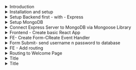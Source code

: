 <details>
<summary>Introduction</summary>
<br>

  chatGpt
   1. How to write a Full Stack React App of Game connect four with username and password.The app should also keep track of the username and  password in  database using MangoDB?

          Here is an overview of the steps you can follow to create a full-stack React app for the game Connect Four with user authentication using MongoDB:

        Set up your development environment: You'll need to have Node.js, npm, and a code editor installed.

        Create a new React app: You can use the create-react-app command to generate a new React project.

        Design the user interface: Create a UI for the Connect Four game, including the game board, player pieces, and controls for making moves.

        Implement the game logic: Write code to handle the rules of Connect Four, such as determining a win or a draw.

        Set up user authentication: Implement a login and registration system for users to create an account and log in to the app.

        Store user information in a database: Use MongoDB to store user information, including usernames and passwords.

        Connect the front-end and back-end: Use Axios or another HTTP client library to send HTTP requests to the back-end to perform operations such as logging in or creating an account.

        Deploy the app: Deploy the full-stack React app to a hosting platform such as Heroku or AWS.

        Note: These are just the general steps, and the specific implementation details will depend on your preferences and the requirements of your project. Before starting, you may want to consider learning the basics of React, MongoDB, and full-stack development.




  
  
</details>


<details>
<summary>Installation and setup</summary>
<br>
  
  ```
    react $ mkdir fullstack-app
    react $ cd fullstack-app/
    fullstack-app $ npm init -y
  ```

    Here is a step-by-step process to create a new React app using the create-react-app command:

    Open your terminal or command prompt.

    Install create-react-app globally by running the following command: npm install -g create-react-app

    Create a new React project by running the following command: npx create-react-app my-app, replacing "my-app" with the name of your desired project.

    Change into the project directory by running the following command: cd my-app

    Start the development server by running the following command: npm start

    Your default browser should open to http://localhost:3000 and you should see the default React app running.

    Now you have a new React app set up and ready to go. You can start building your Connect Four game by following the next steps in the process.

  
</details>


<details>
<summary>Setup Backend first - with - Express</summary>
<br>

    set up a back-end server for a game app with Node.js using Express
  
  ```
  fullstack-app $ npm install express
  
  
  
     Here's how you can set up a back-end server for your game app using Node.js and Express:

    Install Node.js: If you don't already have Node.js installed on your system, download and install it from the official website.

    Create a new Node.js project: Open your terminal or command prompt and navigate to the directory where you want to store your project. Run the following command to create a new Node.js project: npm init -y

    Install Express: Express is a popular web framework for Node.js. To install it, run the following command: npm install express

    Create an Express app: Create a new file named index.js and add the following code to set up an Express app:
  
      const express = require('express');
      const app = express();

      app.get('/', (req, res) => {
          res.send('Hello World!');
      });

      app.listen(3000, () => {
          console.log('Server listening on port 3000');
      });

      Start the server: To start the server, run the following command in your terminal or command prompt: node index.js. You should see the message Server listening on port 3000 in the console, indicating that your server is running.

    Test the server: Open your web browser and go to http://localhost:3000. You should see the message Hello World! displayed on the page.

    Now you have a basic Express app set up and running on your local machine. From here, you can add routes, controllers, and models to handle the data for your game app.
  
  ```
  
  
  
</details>


<details>
<summary>Setup MongoDB </summary>
<br>

  what is mongoDB and how do we setup a database online with it 
  
          ```
          MongoDB is a NoSQL, cross-platform, document-oriented database. It is known for its scalability, high performance, and flexibility, making it a popular choice for modern web applications.

        To set up a MongoDB database online, you can follow these steps:

        Sign up for a MongoDB account: Go to the MongoDB website and create a new account.

        Create a new cluster: Once you have signed in, you can create a new cluster by clicking the "Build a Cluster" button.

        Configure the cluster: In this step, you can choose the region where your cluster will be located, the size of your cluster, and any other options you may want to configure.

        Connect to your cluster: After your cluster is set up, you will be given a connection string that you can use to connect to your cluster. You can use this connection string in your application code to access the database.

        Load data into your database: You can load data into your database using the MongoDB shell or by writing code in your application that inserts data into the database.

        That's it! You now have a MongoDB database up and running in the cloud, ready for you to use in your applications. If you need more information or assistance, you can refer to the MongoDB documentation for detailed instructions and guidance.

  
  
   <img width="1227" alt="image" src="https://user-images.githubusercontent.com/75510135/216752411-b85b30c7-c85c-4686-99ae-6a19294d6556.png">

   <img width="1027" alt="image" src="https://user-images.githubusercontent.com/75510135/216752456-090c29ed-cfca-4517-8496-c23e57c91bb1.png">
   <img width="1094" alt="image" src="https://user-images.githubusercontent.com/75510135/216752476-81177d17-f8ae-4d78-b0ca-c27e5e726ad6.png">

    
     
</details>


<details>
<summary>Connect Express Server to MongoDB via Mongoose Library</summary>
<br>

  
  Connect our express server to mongodb database using the mongoose library
  
     ```
          To connect your Express server to a MongoDB database using the Mongoose library, you can follow these steps:

          Install Mongoose: Run the following command in your terminal or command prompt to install Mongoose: npm install mongoose

          Connect to the database: In your Express app, require the Mongoose library and connect to your database using the following code:

            const mongoose = require('mongoose');

          mongoose.connect('mongodb://<username>:<password>@<cluster>.mongodb.net/<database>', {
            useNewUrlParser: true,
            useUnifiedTopology: true
          });

          const db = mongoose.connection;

          db.on('error', console.error.bind(console, 'connection error:'));
          db.once('open', function() {
            console.log("Connected to MongoDB");
          });


            Note that you need to replace <username>, <password>, <cluster>, and <database> with the appropriate values for your database.

          Define a Mongoose model: In Mongoose, a model is a blueprint for a document in your database. To define a model, you can create a new file in your Express app and add the following code:

            const mongoose = require('mongoose');

          const userSchema = new mongoose.Schema({
            username: String,
            password: String
          });

          const User = mongoose.model('User', userSchema);


            In this example, we're defining a model for a user with a username and password.

          Use the model in your routes: Now that you have a model defined, you can use it in your Express routes to interact with your MongoDB database. For example:


            app.post('/register', (req, res) => {
            const user = new User({
              username: req.body.username,
              password: req.body.password
            });

            user.save((error) => {
              if (error) {
                res.send(error);
              } else {
                res.send("User registered successfully");
              }
            });
          });

            In this example, we're using the save method to insert a new user into the database.

          And that's it! You now have your Express server connected to your MongoDB database using Mongoose. You can use Mongoose to perform CRUD                 operations on your database, validate data, and more.
  

         Alternatively => chatgpt => write async function to connect mongodb via mongoose library
  

      const mongoose = require('mongoose');

      async function connectToMongoDB() {
        try {
          await mongoose.connect('mongodb://<username>:<password>@<cluster>.mongodb.net/<database>', {
            useNewUrlParser: true,
            useUnifiedTopology: true
          });
          console.log("Connected to MongoDB");
        } catch (error) {
          console.error("Error connecting to MongoDB:", error);
        }
      }

      Note that you need to replace <username>, <password>, <cluster>, and <database> with the appropriate values for your database.

    You can call this function in your Express app to connect to your MongoDB database. For example:

      connectToMongoDB().then(() => {
      // Your app code goes here
    });

  
  <img width="690" alt="image" src="https://user-images.githubusercontent.com/75510135/216756249-f28df47b-60a5-4550-8573-608193160ee9.png">

  <img width="683" alt="image" src="https://user-images.githubusercontent.com/75510135/216756266-c44eff5b-540e-4cad-9a89-70254a78fb5a.png">
  
  
      const mongoose = require("mongoose");
      const Schema = mongoose.Schema;

      const userSchema = new Schema({
        username: { type: String, required: true },
        password: { type: String, required: true }
      });

      const User = mongoose.model("User", userSchema);

      const newUser = new User({
        username: "john",
        password: "password"
      });

      newUser.save((error) => {
        if (error) {
          console.error(error);
        } else {
          console.log("User saved successfully");
        }
      });

  
 
</details>

  
  

<details>
<summary>Frontend - Create basic React App</summary>
<br>

build a frontend with React to our express and mongodb app code above in order to add users to passwords to our databases securely and test that it works

  <img width="492" alt="image" src="https://user-images.githubusercontent.com/75510135/216757258-0565735d-e894-49f9-aa67-753cf5d4d1db.png">

  fullstack-app $ npm install react react-dom
  
  fullstack-app $ npm install -g create-react-app
  
  <img width="683" alt="image" src="https://user-images.githubusercontent.com/75510135/216757675-76f49c2e-275a-4afb-a3b6-889fa24df3ba.png">

  npx create-react-app my-app

  <img width="526" alt="image" src="https://user-images.githubusercontent.com/75510135/216757863-7bd40fcc-4589-4b39-9412-65f567376984.png">

  
  
</details>
  
  
 
<details>
<summary>FE- Create Form-CReate Event Handler</summary>
<br>
  
  <img width="663" alt="image" src="https://user-images.githubusercontent.com/75510135/216760184-f152e6e1-65cb-4ce4-a39d-ae0d371c7810.png">

      import React, { useState } from "react";

    const App = () => {
      const [username, setUsername] = useState("");
      const [password, setPassword] = useState("");

      // const handleSubmit = async (event) => {
      //   event.preventDefault();
      //   const response = await fetch("/api/users", {
      //     method: "POST",
      //     headers: { "Content-Type": "application/json" },
      //     body: JSON.stringify({ username, password }),
      //   });
      //   const result = await response.json();
      //   if (result.error) {
      //     console.error(result.error);
      //   } else {
      //     console.log("User added successfully");
      //   }
      // };

      const handleUserNameChange = (event) => {
        setUsername(event.target.value)
        console.log(username)
      }

      const handlePasswordChange = (event) => {
        setPassword(event.target.value)
      }

      return (
        //onSubmit={handleSubmit}
        <div className="App">
          <h1>Welcome to Game!!!</h1>
        <form >
          <label htmlFor="username">Username:</label>
          <input
            type="text"
            id="username"
            value={username}
            onChange={handleUserNameChange}
          />
          <label htmlFor="password">Password:</label>
          <input
            type="password"
            id="password"
            value={password}
            onChange={handlePasswordChange}
          />
          <button type="submit">Add User</button>
        </form>
        </div>
      );
    };

    export default App;



  
</details>
  
  

<details>
<summary>Form Submit- send username n password to database</summary>
<br>

  <img width="621" alt="image" src="https://user-images.githubusercontent.com/75510135/216767979-8da0dae1-cc25-4022-8491-e910724d5922.png">

  <img width="531" alt="image" src="https://user-images.githubusercontent.com/75510135/216768079-de864d80-74de-4121-8163-1ebf0b961eb7.png">
  
  <img width="553" alt="image" src="https://user-images.githubusercontent.com/75510135/216772680-9ec570f4-2170-48d3-b2c9-275c628482a1.png">

  <img width="558" alt="image" src="https://user-images.githubusercontent.com/75510135/216772705-3494e9e1-c144-454d-8b4e-5e09f23c6822.png">

  <img width="583" alt="image" src="https://user-images.githubusercontent.com/75510135/216772712-b3cde1ac-99b7-4188-828a-697fd47fd566.png">

  <img width="562" alt="image" src="https://user-images.githubusercontent.com/75510135/216772726-835d08a1-83ab-424f-8dc5-5f43bf419362.png">

          const express = require('express');
        const app = express();

        const mongoose = require('mongoose');
        const cors = require('cors');

        app.use(cors());
        app.use(express.json());


        const uri = 'mongodb+srv://dbadmin:yehtohonahetha@cluster0.4kv2mjn.mongodb.net/?retryWrites=true&w=majority'

          function connectToMongoDB() {
          try {
             mongoose.connect(uri, {
              useNewUrlParser: true,
              useUnifiedTopology: true
            });
          } catch (error) {
            console.error("Error connecting to MongoDB:", error);
          }
        }

         connectToMongoDB();

          // create a model


          const userSchema = new mongoose.Schema({
            username: String,
            password: String
          });

        const User = mongoose.model('User', userSchema);


        app.get('/', (req, res) => {
            res.send('Hello World!');
        });

        // POST endpoint to add a new user
        app.post('/', async (req, res) => {
            try {
              const {username, password} = req.body;
              const user = new User({username, password});
              const result = await user.save();
              res.send({ message: 'User added successfully', result });
            } catch (error) {
              res.status(500).send({ error: error.message });
            }
          });


        app.listen(3000, () => {
            console.log('Server listening on port 3000');
        });
  
  
</details>
  


<details>
<summary>FE - Add routing </summary>
<br>

  <img width="570" alt="image" src="https://user-images.githubusercontent.com/75510135/216776439-5e1cdd29-18b3-40a4-b0f1-d3692b22e450.png">

  <img width="558" alt="image" src="https://user-images.githubusercontent.com/75510135/216776773-84b14168-0f21-49e0-bd22-60c732ea9e3b.png">

  <img width="574" alt="image" src="https://user-images.githubusercontent.com/75510135/216777207-1606eabd-3f16-4ca3-bafc-0eb4ca4f26a7.png">

  <img width="481" alt="image" src="https://user-images.githubusercontent.com/75510135/216777805-6abe27ca-782a-4e21-8353-eca404cfc9d3.png">

  <img width="489" alt="image" src="https://user-images.githubusercontent.com/75510135/216777791-7616c089-8130-4728-816e-bfee0f2dfda4.png">

  
  
</details>
  
  
  
<details>
<summary>Routing to Welcome Page</summary>
<br>

    <img width="627" alt="image" src="https://user-images.githubusercontent.com/75510135/216799741-eae2a2da-7c20-4e38-8bca-04631f5e8b30.png">

  
  <img width="564" alt="image" src="https://user-images.githubusercontent.com/75510135/216799750-d79fed89-40bd-444b-a981-563f7bff2c34.png">

  <img width="574" alt="image" src="https://user-images.githubusercontent.com/75510135/216799758-4587ff52-4376-4e60-92a6-7016f4429134.png">

  
  
</details>
  

<details>
<summary>Title</summary>
<br>


  
</details>
  
  
  
<details>
<summary>Title</summary>
<br>


  
</details>
  
  
  
